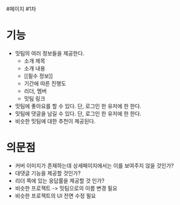 #페이지 #1차 
# 기능
- 밋팀의 여러 정보들을 제공한다.
	- 소개 제목
	- 소개 내용
	- [[필수 정보]]
	- 기간에 따른 진행도
	- 리더, 멤버
	- 밋팀 링크
- 밋팀에 좋아요를 할 수 있다. 단, 로그인 한 유저에 한 한다.
- 밋팀에 댓글을 남길 수 있다. 단, 로그인 한 유저에 한 한다.
- 비슷한 밋팀에 대한 추천이 제공된다.
# 의문점
- 커버 이미지가 존재하는데 상세페이지에서는 이를 보여주지 않을 것인가?
- 대댓글 기능을 제공할 것인가?
- 리더 쪽에 있는 응답률을 제공할 것 인가?
- 비슷한 프로젝트 -> 밋팀으로의 이름 변경 필요
- 비슷한 프로젝트의 UI 전면 수정 필요